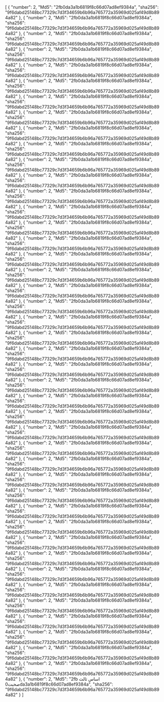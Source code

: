 [
 {
   "number": 2,
   "Md5": "2fb0da3a1b6819f8c66d07ad8ef9384a",
   "sha256": "9f6dabd25148bc77329c7d3f34659b6b96a765772a35969d025af49d8b894a82"
 },
 {
   "number": 2,
   "Md5": "2fb0da3a1b6819f8c66d07ad8ef9384a",
   "sha256": "9f6dabd25148bc77329c7d3f34659b6b96a765772a35969d025af49d8b894a82"
 },
 {
   "number": 2,
   "Md5": "2fb0da3a1b6819f8c66d07ad8ef9384a",
   "sha256": "9f6dabd25148bc77329c7d3f34659b6b96a765772a35969d025af49d8b894a82"
 },
 {
   "number": 2,
   "Md5": "2fb0da3a1b6819f8c66d07ad8ef9384a",
   "sha256": "9f6dabd25148bc77329c7d3f34659b6b96a765772a35969d025af49d8b894a82"
 },
 {
   "number": 2,
   "Md5": "2fb0da3a1b6819f8c66d07ad8ef9384a",
   "sha256": "9f6dabd25148bc77329c7d3f34659b6b96a765772a35969d025af49d8b894a82"
 },
 {
   "number": 2,
   "Md5": "2fb0da3a1b6819f8c66d07ad8ef9384a",
   "sha256": "9f6dabd25148bc77329c7d3f34659b6b96a765772a35969d025af49d8b894a82"
 },
 {
   "number": 2,
   "Md5": "2fb0da3a1b6819f8c66d07ad8ef9384a",
   "sha256": "9f6dabd25148bc77329c7d3f34659b6b96a765772a35969d025af49d8b894a82"
 },
 {
   "number": 2,
   "Md5": "2fb0da3a1b6819f8c66d07ad8ef9384a",
   "sha256": "9f6dabd25148bc77329c7d3f34659b6b96a765772a35969d025af49d8b894a82"
 },
 {
   "number": 2,
   "Md5": "2fb0da3a1b6819f8c66d07ad8ef9384a",
   "sha256": "9f6dabd25148bc77329c7d3f34659b6b96a765772a35969d025af49d8b894a82"
 },
 {
   "number": 2,
   "Md5": "2fb0da3a1b6819f8c66d07ad8ef9384a",
   "sha256": "9f6dabd25148bc77329c7d3f34659b6b96a765772a35969d025af49d8b894a82"
 },
 {
   "number": 2,
   "Md5": "2fb0da3a1b6819f8c66d07ad8ef9384a",
   "sha256": "9f6dabd25148bc77329c7d3f34659b6b96a765772a35969d025af49d8b894a82"
 },
 {
   "number": 2,
   "Md5": "2fb0da3a1b6819f8c66d07ad8ef9384a",
   "sha256": "9f6dabd25148bc77329c7d3f34659b6b96a765772a35969d025af49d8b894a82"
 },
 {
   "number": 2,
   "Md5": "2fb0da3a1b6819f8c66d07ad8ef9384a",
   "sha256": "9f6dabd25148bc77329c7d3f34659b6b96a765772a35969d025af49d8b894a82"
 },
 {
   "number": 2,
   "Md5": "2fb0da3a1b6819f8c66d07ad8ef9384a",
   "sha256": "9f6dabd25148bc77329c7d3f34659b6b96a765772a35969d025af49d8b894a82"
 },
 {
   "number": 2,
   "Md5": "2fb0da3a1b6819f8c66d07ad8ef9384a",
   "sha256": "9f6dabd25148bc77329c7d3f34659b6b96a765772a35969d025af49d8b894a82"
 },
 {
   "number": 2,
   "Md5": "2fb0da3a1b6819f8c66d07ad8ef9384a",
   "sha256": "9f6dabd25148bc77329c7d3f34659b6b96a765772a35969d025af49d8b894a82"
 },
 {
   "number": 2,
   "Md5": "2fb0da3a1b6819f8c66d07ad8ef9384a",
   "sha256": "9f6dabd25148bc77329c7d3f34659b6b96a765772a35969d025af49d8b894a82"
 },
 {
   "number": 2,
   "Md5": "2fb0da3a1b6819f8c66d07ad8ef9384a",
   "sha256": "9f6dabd25148bc77329c7d3f34659b6b96a765772a35969d025af49d8b894a82"
 },
 {
   "number": 2,
   "Md5": "2fb0da3a1b6819f8c66d07ad8ef9384a",
   "sha256": "9f6dabd25148bc77329c7d3f34659b6b96a765772a35969d025af49d8b894a82"
 },
 {
   "number": 2,
   "Md5": "2fb0da3a1b6819f8c66d07ad8ef9384a",
   "sha256": "9f6dabd25148bc77329c7d3f34659b6b96a765772a35969d025af49d8b894a82"
 },
 {
   "number": 2,
   "Md5": "2fb0da3a1b6819f8c66d07ad8ef9384a",
   "sha256": "9f6dabd25148bc77329c7d3f34659b6b96a765772a35969d025af49d8b894a82"
 },
 {
   "number": 2,
   "Md5": "2fb0da3a1b6819f8c66d07ad8ef9384a",
   "sha256": "9f6dabd25148bc77329c7d3f34659b6b96a765772a35969d025af49d8b894a82"
 },
 {
   "number": 2,
   "Md5": "2fb0da3a1b6819f8c66d07ad8ef9384a",
   "sha256": "9f6dabd25148bc77329c7d3f34659b6b96a765772a35969d025af49d8b894a82"
 },
 {
   "number": 2,
   "Md5": "2fb0da3a1b6819f8c66d07ad8ef9384a",
   "sha256": "9f6dabd25148bc77329c7d3f34659b6b96a765772a35969d025af49d8b894a82"
 },
 {
   "number": 2,
   "Md5": "2fb0da3a1b6819f8c66d07ad8ef9384a",
   "sha256": "9f6dabd25148bc77329c7d3f34659b6b96a765772a35969d025af49d8b894a82"
 },
 {
   "number": 2,
   "Md5": "2fb0da3a1b6819f8c66d07ad8ef9384a",
   "sha256": "9f6dabd25148bc77329c7d3f34659b6b96a765772a35969d025af49d8b894a82"
 },
 {
   "number": 2,
   "Md5": "2fb0da3a1b6819f8c66d07ad8ef9384a",
   "sha256": "9f6dabd25148bc77329c7d3f34659b6b96a765772a35969d025af49d8b894a82"
 },
 {
   "number": 2,
   "Md5": "2fb0da3a1b6819f8c66d07ad8ef9384a",
   "sha256": "9f6dabd25148bc77329c7d3f34659b6b96a765772a35969d025af49d8b894a82"
 },
 {
   "number": 2,
   "Md5": "2fb0da3a1b6819f8c66d07ad8ef9384a",
   "sha256": "9f6dabd25148bc77329c7d3f34659b6b96a765772a35969d025af49d8b894a82"
 },
 {
   "number": 2,
   "Md5": "2fb0da3a1b6819f8c66d07ad8ef9384a",
   "sha256": "9f6dabd25148bc77329c7d3f34659b6b96a765772a35969d025af49d8b894a82"
 },
 {
   "number": 2,
   "Md5": "2fb0da3a1b6819f8c66d07ad8ef9384a",
   "sha256": "9f6dabd25148bc77329c7d3f34659b6b96a765772a35969d025af49d8b894a82"
 },
 {
   "number": 2,
   "Md5": "2fb0da3a1b6819f8c66d07ad8ef9384a",
   "sha256": "9f6dabd25148bc77329c7d3f34659b6b96a765772a35969d025af49d8b894a82"
 },
 {
   "number": 2,
   "Md5": "2fb0da3a1b6819f8c66d07ad8ef9384a",
   "sha256": "9f6dabd25148bc77329c7d3f34659b6b96a765772a35969d025af49d8b894a82"
 },
 {
   "number": 2,
   "Md5": "2fb0da3a1b6819f8c66d07ad8ef9384a",
   "sha256": "9f6dabd25148bc77329c7d3f34659b6b96a765772a35969d025af49d8b894a82"
 },
 {
   "number": 2,
   "Md5": "2fb0da3a1b6819f8c66d07ad8ef9384a",
   "sha256": "9f6dabd25148bc77329c7d3f34659b6b96a765772a35969d025af49d8b894a82"
 },
 {
   "number": 2,
   "Md5": "2fb0da3a1b6819f8c66d07ad8ef9384a",
   "sha256": "9f6dabd25148bc77329c7d3f34659b6b96a765772a35969d025af49d8b894a82"
 },
 {
   "number": 2,
   "Md5": "2fb0da3a1b6819f8c66d07ad8ef9384a",
   "sha256": "9f6dabd25148bc77329c7d3f34659b6b96a765772a35969d025af49d8b894a82"
 },
 {
   "number": 2,
   "Md5": "2fb0da3a1b6819f8c66d07ad8ef9384a",
   "sha256": "9f6dabd25148bc77329c7d3f34659b6b96a765772a35969d025af49d8b894a82"
 },
 {
   "number": 2,
   "Md5": "2fb0da3a1b6819f8c66d07ad8ef9384a",
   "sha256": "9f6dabd25148bc77329c7d3f34659b6b96a765772a35969d025af49d8b894a82"
 },
 {
   "number": 2,
   "Md5": "2fb0da3a1b6819f8c66d07ad8ef9384a",
   "sha256": "9f6dabd25148bc77329c7d3f34659b6b96a765772a35969d025af49d8b894a82"
 },
 {
   "number": 2,
   "Md5": "2fb0da3a1b6819f8c66d07ad8ef9384a",
   "sha256": "9f6dabd25148bc77329c7d3f34659b6b96a765772a35969d025af49d8b894a82"
 },
 {
   "number": 2,
   "Md5": "2fb0da3a1b6819f8c66d07ad8ef9384a",
   "sha256": "9f6dabd25148bc77329c7d3f34659b6b96a765772a35969d025af49d8b894a82"
 },
 {
   "number": 2,
   "Md5": "2fb0da3a1b6819f8c66d07ad8ef9384a",
   "sha256": "9f6dabd25148bc77329c7d3f34659b6b96a765772a35969d025af49d8b894a82"
 },
 {
   "number": 2,
   "Md5": "2fb اساس ثالث صحبت0da3a1b6819f8c66d07ad8ef9384a",
   "sha256": "9f6dabd25148bc77329c7d3f34659b6b96a765772a35969d025af49d8b894a82"
 }
]
